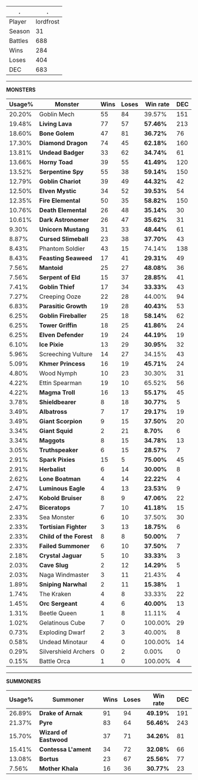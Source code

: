 .|.
|-|-
Player|lordfrost
Season|31
Battles|688
Wins|284
Loses|404
DEC|683

---
**MONSTERS**

Usage%|Monster|Wins|Loses|Win rate|DEC|
-|-|-|-|-|-|
20.20%|Goblin Mech|55|84|39.57%|151|
19.48%|**Living Lava**|77|57|**57.46%**|213|
18.60%|**Bone Golem**|47|81|**36.72%**|76|
17.30%|**Diamond Dragon**|74|45|**62.18%**|160|
13.81%|**Undead Badger**|33|62|**34.74%**|61|
13.66%|**Horny Toad**|39|55|**41.49%**|120|
13.52%|**Serpentine Spy**|55|38|**59.14%**|150|
12.79%|**Goblin Chariot**|39|49|**44.32%**|42|
12.50%|**Elven Mystic**|34|52|**39.53%**|54|
12.35%|**Fire Elemental**|50|35|**58.82%**|150|
10.76%|**Death Elemental**|26|48|**35.14%**|30|
10.61%|**Dark Astronomer**|26|47|**35.62%**|31|
9.30%|**Unicorn Mustang**|31|33|**48.44%**|61|
8.87%|**Cursed Slimeball**|23|38|**37.70%**|43|
8.43%|Phantom Soldier|43|15|74.14%|138|
8.43%|**Feasting Seaweed**|17|41|**29.31%**|49|
7.56%|**Mantoid**|25|27|**48.08%**|36|
7.56%|**Serpent of Eld**|15|37|**28.85%**|41|
7.41%|**Goblin Thief**|17|34|**33.33%**|43|
7.27%|Creeping Ooze|22|28|44.00%|94|
6.83%|**Parasitic Growth**|19|28|**40.43%**|53|
6.25%|**Goblin Fireballer**|25|18|**58.14%**|62|
6.25%|**Tower Griffin**|18|25|**41.86%**|24|
6.25%|**Elven Defender**|19|24|**44.19%**|19|
6.10%|**Ice Pixie**|13|29|**30.95%**|32|
5.96%|Screeching Vulture|14|27|34.15%|43|
5.09%|**Khmer Princess**|16|19|**45.71%**|24|
4.80%|Wood Nymph|10|23|30.30%|31|
4.22%|Ettin Spearman|19|10|65.52%|56|
4.22%|**Magma Troll**|16|13|**55.17%**|45|
3.78%|**Shieldbearer**|8|18|**30.77%**|5|
3.49%|**Albatross**|7|17|**29.17%**|19|
3.49%|**Giant Scorpion**|9|15|**37.50%**|20|
3.34%|**Giant Squid**|2|21|**8.70%**|6|
3.34%|**Maggots**|8|15|**34.78%**|13|
3.05%|**Truthspeaker**|6|15|**28.57%**|7|
2.91%|**Spark Pixies**|15|5|**75.00%**|45|
2.91%|**Herbalist**|6|14|**30.00%**|8|
2.62%|**Lone Boatman**|4|14|**22.22%**|4|
2.47%|**Luminous Eagle**|4|13|**23.53%**|9|
2.47%|**Kobold Bruiser**|8|9|**47.06%**|22|
2.47%|**Biceratops**|7|10|**41.18%**|15|
2.33%|Sea Monster|6|10|37.50%|30|
2.33%|**Tortisian Fighter**|3|13|**18.75%**|6|
2.33%|**Child of the Forest**|8|8|**50.00%**|7|
2.33%|**Failed Summoner**|6|10|**37.50%**|7|
2.18%|**Crystal Jaguar**|5|10|**33.33%**|3|
2.03%|**Cave Slug**|2|12|**14.29%**|5|
2.03%|Naga Windmaster|3|11|21.43%|4|
1.89%|**Sniping Narwhal**|2|11|**15.38%**|1|
1.74%|The Kraken|4|8|33.33%|22|
1.45%|**Orc Sergeant**|4|6|**40.00%**|13|
1.31%|Beetle Queen|1|8|11.11%|4|
1.02%|Gelatinous Cube|7|0|100.00%|29|
0.73%|Exploding Dwarf|2|3|40.00%|8|
0.58%|Undead Minotaur|4|0|100.00%|14|
0.29%|Silvershield Archers|0|2|0.00%|0|
0.15%|Battle Orca|1|0|100.00%|4|

---
**SUMMONERS**

Usage%|Summoner|Wins|Loses|Win rate|DEC|
-|-|-|-|-|-|
26.89%|**Drake of Arnak**|91|94|**49.19%**|191|
21.37%|**Pyre**|83|64|**56.46%**|243|
15.70%|**Wizard of Eastwood**|37|71|**34.26%**|81|
15.41%|**Contessa L'ament**|34|72|**32.08%**|66|
13.08%|**Bortus**|23|67|**25.56%**|77|
7.56%|**Mother Khala**|16|36|**30.77%**|23|
